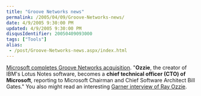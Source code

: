 ```yaml
---
title: "Groove Networks news"
permalink: /2005/04/09/Groove-Networks-news/
date: 4/9/2005 9:30:00 PM
updated: 4/9/2005 9:30:00 PM
disqusIdentifier: 20050409093000
tags: ["Tools"]
alias:
 - /post/Groove-Networks-news.aspx/index.html
---
```

[Microsoft 
completes Groove Networks acquisition](http://www.microsoft.com/presspass/features/2005/mar05/03-10GrooveQA.asp). "**Ozzie**, the creator 
of IBM's Lotus Notes software, becomes a **chief technical officer (CTO) 
of Microsoft**, reporting to Microsoft Chairman and Chief Software 
Architect Bill Gates." You also might read an interesting [Garner 
interview of Ray Ozzie](http://www.gartner.com/research/fellows/asset_115813_1176.jsp).
